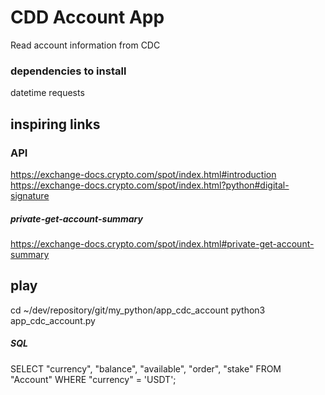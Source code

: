 # CDD Account App #
Read account information from CDC

### dependencies to install ###
datetime
requests


## inspiring links ##

### API ###
https://exchange-docs.crypto.com/spot/index.html#introduction
https://exchange-docs.crypto.com/spot/index.html?python#digital-signature

##### private-get-account-summary #####
https://exchange-docs.crypto.com/spot/index.html#private-get-account-summary

## play ##
cd ~/dev/repository/git/my_python/app_cdc_account
python3 app_cdc_account.py

##### SQL #####
SELECT "currency",
       "balance",
       "available",
       "order",
       "stake"
  FROM "Account"
 WHERE "currency" = 'USDT';